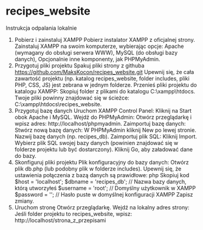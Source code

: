 # recipes_website
Instrukcja odpalania lokalnie
1. Pobierz i zainstaluj XAMPP
Pobierz instalator XAMPP z oficjalnej strony.
Zainstaluj XAMPP na swoim komputerze, wybierając opcje:
Apache (wymagany do obsługi serwera WWW),
MySQL (do obsługi bazy danych),
Opcjonalnie inne komponenty, jak PHPMyAdmin.
2. Przygotuj pliki projektu
Spakuj pliki strony z githuba https://github.com/MaksKocon/recipes_website.git
Upewnij się, że cała zawartość projektu (np. katalog recipes_website, folder includes, pliki PHP, CSS, JS) jest zebrana w jednym folderze.
Przenieś pliki projektu do katalogu XAMPP:
Skopiuj folder z plikami do katalogu C:\xampp\htdocs.
Twoje pliki powinny znajdować się w ścieżce:
C:\xampp\htdocs\recipes_website.
3. Przygotuj bazę danych
Uruchom XAMPP Control Panel:
Kliknij na Start obok Apache i MySQL.
Wejdź do PHPMyAdmin:
Otwórz przeglądarkę i wpisz adres:
http://localhost/phpmyadmin.
Zaimportuj bazę danych:
Stwórz nową bazę danych:
W PHPMyAdmin kliknij New po lewej stronie.
Nazwij bazę danych (np. recipes_db).
Zaimportuj plik SQL:
Kliknij Import.
Wybierz plik SQL swojej bazy danych (powinien znajdować się w folderze projektu lub być dostarczony).
Kliknij Go, aby załadować dane do bazy.
4. Skonfiguruj pliki projektu
Plik konfiguracyjny do bazy danych:
Otwórz plik db.php (lub podobny plik w folderze includes).
Upewnij się, że ustawienia połączenia z bazą danych są prawidłowe:
php
Skopiuj kod
$host = 'localhost';
$dbname = 'recipes_db'; // Nazwa bazy danych, którą utworzyłeś
$username = 'root';     // Domyślny użytkownik w XAMPP
$password = '';         // Hasło puste w domyślnej konfiguracji XAMPP
Zapisz zmiany.
5. Uruchom stronę
Otwórz przeglądarkę.
Wejdź na lokalny adres strony:
Jeśli folder projektu to recipes_website, wpisz:
http://localhost/strona_z_przepisami
